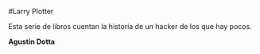 #Larry Plotter

Esta serie de libros cuentan la historia de un hacker de los que hay pocos.

**Agustin Dotta**
